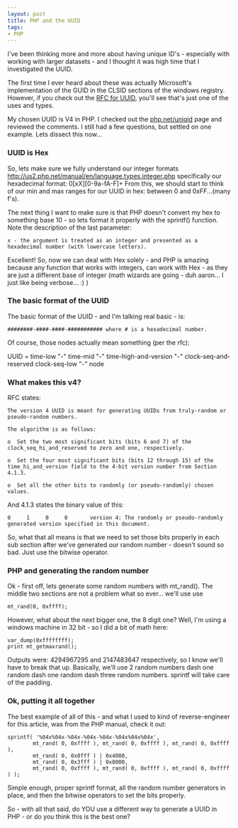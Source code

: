```yaml
---
layout: post
title: PHP and the UUID
tags:
- PHP
---
```

I've been thinking more and more about having unique ID's - especially with working with larger datasets - and I thought it was high time that I investigated the UUID.

The first time I ever heard about these was actually Microsoft's implementation of the GUID in the CLSID sections of the windows registry.  However, if you check out the [RFC for UUID](http://tools.ietf.org/html/rfc4122), you'll see that's just one of the uses and types.

My chosen UUID is V4 in PHP.  I checked out the [php.net/uniqid](http://php.net/uniqid) page and reviewed the comments.  I still had a few questions, but settled on one example.  Lets dissect this now...

### UUID is Hex

So, lets make sure we fully understand our integer formats http://us2.php.net/manual/en/language.types.integer.php specifically our hexadecimal format: 0[xX][0-9a-fA-F]+  From this, we should start to think of our min and max ranges for our UUID in hex: between 0 and 0xFF...(many f's).

The next thing I want to make sure is that PHP doesn't convert my hex to something base 10 - so lets format it properly with the sprintf() function.  Note the description of the last parameter:

    x - the argument is treated as an integer and presented as a hexadecimal number (with lowercase letters).

Excellent!  So, now we can deal with Hex solely - and PHP is amazing because any function that works with integers, can work with Hex - as they are just a different base of integer (math wizards are going - duh aaron... I just like being verbose... :) )

### The basic format of the UUID

The basic format of the UUID - and I'm talking real basic - is:

    ########-####-####-########### where # is a hexadecimal number.

Of course, those nodes actually mean something (per the rfc):

UUID = time-low "-" time-mid "-" time-high-and-version "-" clock-seq-and-reserved clock-seq-low "-" node

### What makes this v4?

RFC states:

    The version 4 UUID is meant for generating UUIDs from truly-random or pseudo-random numbers.

    The algorithm is as follows:
    
    o  Set the two most significant bits (bits 6 and 7) of the clock_seq_hi_and_reserved to zero and one, respectively.
    
    o  Set the four most significant bits (bits 12 through 15) of the time_hi_and_version field to the 4-bit version number from Section 4.1.3.
    
    o  Set all the other bits to randomly (or pseudo-randomly) chosen values.

And 4.1.3 states the binary value of this:

    0     1     0     0       version 4: The randomly or pseudo-randomly generated version specified in this document.

So, what that all means is that we need to set those bits properly in each sub section after we've generated our random number - doesn't sound so bad.  Just use the bitwise operator.

### PHP and generating the random number

Ok - first off, lets generate some random numbers with mt_rand().  The middle two sections are not a problem what so ever... we'll use use

    mt_rand(0, 0xffff);

However, what about the next bigger one, the 8 digit one?  Well, I'm using a windows machine in 32 bit - so I did a bit of math here:

```php?start_inline=1
var_dump(0xffffffff);
print mt_getmaxrand();
```
    
Outputs were: 4294967295 and 2147483647 respectively, so I know we'll have to break that up.  Basically, we'll use 2 random numbers dash one random dash one random dash three random numbers.  sprintf will take care of the padding.

### Ok, putting it all together

The best example of all of this - and what I used to kind of reverse-engineer for this article, was from the PHP manual, check it out:

```php?start_inline=1
sprintf( '%04x%04x-%04x-%04x-%04x-%04x%04x%04x',
        mt_rand( 0, 0xffff ), mt_rand( 0, 0xffff ), mt_rand( 0, 0xffff ),
        mt_rand( 0, 0x0fff ) | 0x4000,
        mt_rand( 0, 0x3fff ) | 0x8000,
        mt_rand( 0, 0xffff ), mt_rand( 0, 0xffff ), mt_rand( 0, 0xffff ) );
```

Simple enough, proper sprintf format, all the random number generators in place, and then the bitwise operators to set the bits properly.

So - with all that said, do YOU use a different way to generate a UUID in PHP - or do you think this is the best one?

